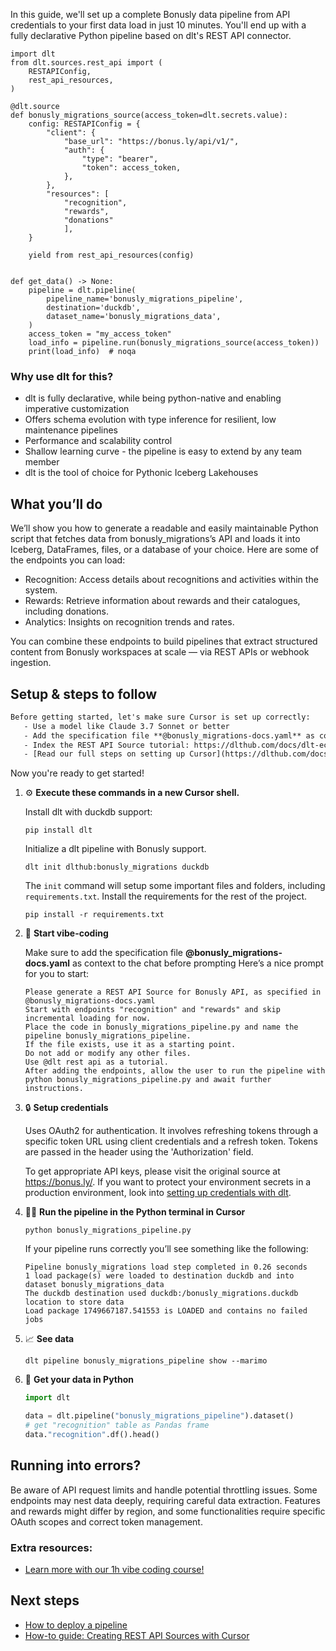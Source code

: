 In this guide, we'll set up a complete Bonusly data pipeline from API credentials to your first data load in just 10 minutes. You'll end up with a fully declarative Python pipeline based on dlt's REST API connector.

```python-outcome
import dlt
from dlt.sources.rest_api import (
    RESTAPIConfig,
    rest_api_resources,
)

@dlt.source
def bonusly_migrations_source(access_token=dlt.secrets.value):
    config: RESTAPIConfig = {
        "client": {
            "base_url": "https://bonus.ly/api/v1/",
            "auth": {
                "type": "bearer",
                "token": access_token,
            },
        },
        "resources": [
            "recognition",
            "rewards",
            "donations"
            ],
    }

    yield from rest_api_resources(config)


def get_data() -> None:
    pipeline = dlt.pipeline(
        pipeline_name='bonusly_migrations_pipeline',
        destination='duckdb',
        dataset_name='bonusly_migrations_data', 
    )
    access_token = "my_access_token"
    load_info = pipeline.run(bonusly_migrations_source(access_token))
    print(load_info)  # noqa
```

### Why use dlt for this?

- dlt is fully declarative, while being python-native and enabling imperative customization
- Offers schema evolution with type inference for resilient, low maintenance pipelines
- Performance and scalability control
- Shallow learning curve - the pipeline is easy to extend by any team member
- dlt is the tool of choice for Pythonic Iceberg Lakehouses

## What you’ll do

We’ll show you how to generate a readable and easily maintainable Python script that fetches data from bonusly_migrations’s API and loads it into Iceberg, DataFrames, files, or a database of your choice. Here are some of the endpoints you can load:

- Recognition: Access details about recognitions and activities within the system.
- Rewards: Retrieve information about rewards and their catalogues, including donations.
- Analytics: Insights on recognition trends and rates.

You can combine these endpoints to build pipelines that extract structured content from Bonusly workspaces at scale — via REST APIs or webhook ingestion.

## Setup & steps to follow

```default
Before getting started, let's make sure Cursor is set up correctly:
   - Use a model like Claude 3.7 Sonnet or better
   - Add the specification file **@bonusly_migrations-docs.yaml** as context
   - Index the REST API Source tutorial: https://dlthub.com/docs/dlt-ecosystem/verified-sources/rest_api/ and add it to context as **@dlt rest api**
   - [Read our full steps on setting up Cursor](https://dlthub.com/docs/dlt-ecosystem/llm-tooling/cursor-restapi#23-configuring-cursor-with-documentation)
```

Now you're ready to get started! 

1. ⚙️ **Execute these commands in a new Cursor shell.**
    
    Install dlt with duckdb support:
    ```shell
    pip install dlt
    ```

    Initialize a dlt pipeline with Bonusly support.
    ```shell
    dlt init dlthub:bonusly_migrations duckdb
    ```

    The `init` command will setup some important files and folders, including `requirements.txt`. Install the requirements for the rest of the project.
    ```shell
    pip install -r requirements.txt
    ```
    
2. 🤠 **Start vibe-coding**
    
    Make sure to add the specification file **@bonusly_migrations-docs.yaml** as context to the chat before prompting
    Here’s a nice prompt for you to start: 
    
    ```prompt
    Please generate a REST API Source for Bonusly API, as specified in @bonusly_migrations-docs.yaml 
    Start with endpoints "recognition" and "rewards" and skip incremental loading for now. 
    Place the code in bonusly_migrations_pipeline.py and name the pipeline bonusly_migrations_pipeline. 
    If the file exists, use it as a starting point. 
    Do not add or modify any other files. 
    Use @dlt rest api as a tutorial. 
    After adding the endpoints, allow the user to run the pipeline with python bonusly_migrations_pipeline.py and await further instructions.
    ```

    
3. 🔒 **Setup credentials** 
    
    Uses OAuth2 for authentication. It involves refreshing tokens through a specific token URL using client credentials and a refresh token. Tokens are passed in the header using the 'Authorization' field.
    
    To get appropriate API keys, please visit the original source at https://bonus.ly/.
    If you want to protect your environment secrets in a production environment, look into [setting up credentials with dlt](https://dlthub.com/docs/walkthroughs/add_credentials).
    
4. 🏃‍♀️ **Run the pipeline in the Python terminal in Cursor**
    
    ```shell
    python bonusly_migrations_pipeline.py
    ```
    
    If your pipeline runs correctly you’ll see something like the following:
    
    ```shell
    Pipeline bonusly_migrations load step completed in 0.26 seconds
    1 load package(s) were loaded to destination duckdb and into dataset bonusly_migrations_data
    The duckdb destination used duckdb:/bonusly_migrations.duckdb location to store data
    Load package 1749667187.541553 is LOADED and contains no failed jobs
    ```
    
5. 📈 **See data**
    
    ```shell
    dlt pipeline bonusly_migrations_pipeline show --marimo
    ```
    
6. 🐍 **Get your data in Python**
    
    ```python
    import dlt

   data = dlt.pipeline("bonusly_migrations_pipeline").dataset()
   # get "recognition" table as Pandas frame
   data."recognition".df().head()
    ```

## Running into errors?

Be aware of API request limits and handle potential throttling issues. Some endpoints may nest data deeply, requiring careful data extraction. Features and rewards might differ by region, and some functionalities require specific OAuth scopes and correct token management.

### Extra resources:

- [Learn more with our 1h vibe coding course!](https://www.youtube.com/watch?v=GGid70rnJuM)

## Next steps

- [How to deploy a pipeline](https://dlthub.com/docs/walkthroughs/deploy-a-pipeline)
- [How-to guide: Creating REST API Sources with Cursor](https://dlthub.com/docs/dlt-ecosystem/llm-tooling/cursor-restapi)